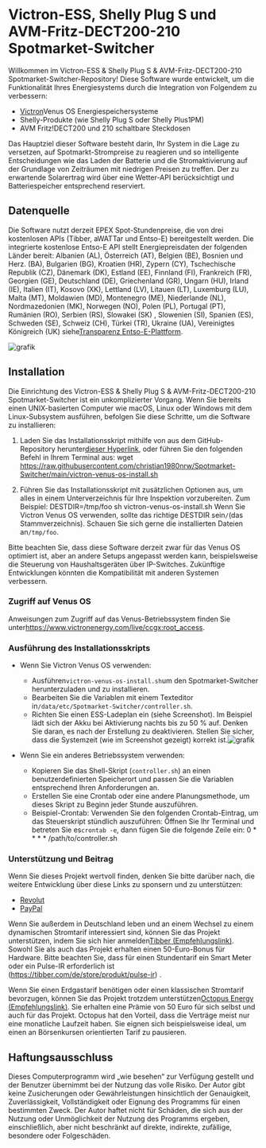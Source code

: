 # Victron-ESS, Shelly Plug S und AVM-Fritz-DECT200-210 Spotmarket-Switcher

Willkommen im Victron-ESS & Shelly Plug S & AVM-Fritz-DECT200-210 Spotmarket-Switcher-Repository! Diese Software wurde entwickelt, um die Funktionalität Ihres Energiesystems durch die Integration von Folgendem zu verbessern:

-   [Victron](https://www.victronenergy.com/)Venus OS Energiespeichersysteme
-   Shelly-Produkte (wie Shelly Plug S oder Shelly Plus1PM)
-   AVM Fritz!DECT200 und 210 schaltbare Steckdosen

Das Hauptziel dieser Software besteht darin, Ihr System in die Lage zu versetzen, auf Spotmarkt-Strompreise zu reagieren und so intelligente Entscheidungen wie das Laden der Batterie und die Stromaktivierung auf der Grundlage von Zeiträumen mit niedrigen Preisen zu treffen. Der zu erwartende Solarertrag wird über eine Wetter-API berücksichtigt und Batteriespeicher entsprechend reserviert.

## Datenquelle

Die Software nutzt derzeit EPEX Spot-Stundenpreise, die von drei kostenlosen APIs (Tibber, aWATTar und Entso-E) bereitgestellt werden.
Die integrierte kostenlose Entso-E API stellt Energiepreisdaten der folgenden Länder bereit:
Albanien (AL), Österreich (AT), Belgien (BE), Bosnien und Herz. (BA), Bulgarien (BG), Kroatien (HR), Zypern (CY), Tschechische Republik (CZ), Dänemark (DK), Estland (EE), Finnland (FI), Frankreich (FR), Georgien (GE), Deutschland (DE), Griechenland (GR), Ungarn (HU), Irland (IE), Italien (IT), Kosovo (XK), Lettland (LV), Litauen (LT), Luxemburg (LU), Malta (MT), Moldawien (MD), Montenegro (ME), Niederlande (NL), Nordmazedonien (MK), Norwegen (NO), Polen (PL), Portugal (PT), Rumänien (RO), Serbien (RS), Slowakei (SK) , Slowenien (SI), Spanien (ES), Schweden (SE), Schweiz (CH), Türkei (TR), Ukraine (UA), Vereinigtes Königreich (UK) siehe[Transparenz Entso-E-Plattform](https://transparency.entsoe.eu/transmission-domain/r2/dayAheadPrices/show).

![grafik](https://user-images.githubusercontent.com/6513794/224442951-c0155a48-f32b-43f4-8014-d86d60c3b311.png)

## Installation

Die Einrichtung des Victron-ESS & Shelly Plug S & AVM-Fritz-DECT200-210 Spotmarket-Switcher ist ein unkomplizierter Vorgang. Wenn Sie bereits einen UNIX-basierten Computer wie macOS, Linux oder Windows mit dem Linux-Subsystem ausführen, befolgen Sie diese Schritte, um die Software zu installieren:

1.  Laden Sie das Installationsskript mithilfe von aus dem GitHub-Repository herunter[dieser Hyperlink](https://raw.githubusercontent.com/christian1980nrw/Spotmarket-Switcher/main/victron-venus-os-install.sh), oder führen Sie den folgenden Befehl in Ihrem Terminal aus:
        wget https://raw.githubusercontent.com/christian1980nrw/Spotmarket-Switcher/main/victron-venus-os-install.sh

2.  Führen Sie das Installationsskript mit zusätzlichen Optionen aus, um alles in einem Unterverzeichnis für Ihre Inspektion vorzubereiten. Zum Beispiel:
        DESTDIR=/tmp/foo sh victron-venus-os-install.sh
    Wenn Sie Victron Venus OS verwenden, sollte das richtige DESTDIR sein`/`(das Stammverzeichnis). Schauen Sie sich gerne die installierten Dateien an`/tmp/foo`.

Bitte beachten Sie, dass diese Software derzeit zwar für das Venus OS optimiert ist, aber an andere Setups angepasst werden kann, beispielsweise die Steuerung von Haushaltsgeräten über IP-Switches. Zukünftige Entwicklungen könnten die Kompatibilität mit anderen Systemen verbessern.

### Zugriff auf Venus OS

Anweisungen zum Zugriff auf das Venus-Betriebssystem finden Sie unter<https://www.victronenergy.com/live/ccgx:root_access>.

### Ausführung des Installationsskripts

-   Wenn Sie Victron Venus OS verwenden:
    -   Ausführen`victron-venus-os-install.sh`um den Spotmarket-Switcher herunterzuladen und zu installieren.
    -   Bearbeiten Sie die Variablen mit einem Texteditor in`/data/etc/Spotmarket-Switcher/controller.sh`.
    -   Richten Sie einen ESS-Ladeplan ein (siehe Screenshot). Im Beispiel lädt sich der Akku bei Aktivierung nachts bis zu 50 % auf. Denken Sie daran, es nach der Erstellung zu deaktivieren. Stellen Sie sicher, dass die Systemzeit (wie im Screenshot gezeigt) korrekt ist.![grafik](https://user-images.githubusercontent.com/6513794/206877184-b8bf0752-b5d5-4c1b-af15-800b6499cfc7.png)

-   Wenn Sie ein anderes Betriebssystem verwenden:
    -   Kopieren Sie das Shell-Skript (`controller.sh`) an einen benutzerdefinierten Speicherort und passen Sie die Variablen entsprechend Ihren Anforderungen an.
    -   Erstellen Sie eine Crontab oder eine andere Planungsmethode, um dieses Skript zu Beginn jeder Stunde auszuführen.
    -   Beispiel-Crontab:
          Verwenden Sie den folgenden Crontab-Eintrag, um das Steuerskript stündlich auszuführen:
          Öffnen Sie Ihr Terminal und betreten Sie es`crontab -e`, dann fügen Sie die folgende Zeile ein:
            0 * * * * /path/to/controller.sh

### Unterstützung und Beitrag

Wenn Sie dieses Projekt wertvoll finden, denken Sie bitte darüber nach, die weitere Entwicklung über diese Links zu sponsern und zu unterstützen:

-   [Revolut](https://revolut.me/christqki2)
-   [PayPal](https://paypal.me/christian1980nrw)

Wenn Sie außerdem in Deutschland leben und an einem Wechsel zu einem dynamischen Stromtarif interessiert sind, können Sie das Projekt unterstützen, indem Sie sich hier anmelden[Tibber (Empfehlungslink)](https://invite.tibber.com/ojgfbx2e). Sowohl Sie als auch das Projekt erhalten einen 50-Euro-Bonus für Hardware. Bitte beachten Sie, dass für einen Stundentarif ein Smart Meter oder ein Pulse-IR erforderlich ist (<https://tibber.com/de/store/produkt/pulse-ir>) .

Wenn Sie einen Erdgastarif benötigen oder einen klassischen Stromtarif bevorzugen, können Sie das Projekt trotzdem unterstützen[Octopus Energy (Empfehlungslink)](https://share.octopusenergy.de/glass-raven-58).
Sie erhalten eine Prämie von 50 Euro für sich selbst und auch für das Projekt.
Octopus hat den Vorteil, dass die Verträge meist nur eine monatliche Laufzeit haben. Sie eignen sich beispielsweise ideal, um einen an Börsenkursen orientierten Tarif zu pausieren.

## Haftungsausschluss

Dieses Computerprogramm wird „wie besehen“ zur Verfügung gestellt und der Benutzer übernimmt bei der Nutzung das volle Risiko. Der Autor gibt keine Zusicherungen oder Gewährleistungen hinsichtlich der Genauigkeit, Zuverlässigkeit, Vollständigkeit oder Eignung des Programms für einen bestimmten Zweck. Der Autor haftet nicht für Schäden, die sich aus der Nutzung oder Unmöglichkeit der Nutzung des Programms ergeben, einschließlich, aber nicht beschränkt auf direkte, indirekte, zufällige, besondere oder Folgeschäden.
